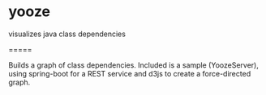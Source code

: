 yooze
=====

visualizes java class dependencies

=====

Builds a graph of class dependencies. Included is a sample (YoozeServer), using spring-boot for a REST service and d3js to create a force-directed graph.
